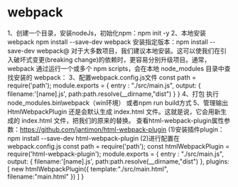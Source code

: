 # webpack
1、创建一个目录，安装nodeJs，初始化npm：npm init -y
2、本地安装webpack
npm install --save-dev webpack
安装指定版本：npm install --save-dev webpack@<version>
对于大多数项目，我们建议本地安装。这可以使我们在引入破坏式变更(breaking change)的依赖时，更容易分别升级项目。通常，webpack 通过运行一个或多个 npm scripts，会在本地 node\_modules 目录中查找安装的 webpack：
3、配置webpack.config.js文件
const path = require('path');
module.exports = {
    entry : "./src/main.js",
    output: {
        filename:'[name].js',
        path:path.resolve(\_\_dirname,"dist")
    }
}
4、打包
执行node\_modules\.bin\webpack（win环境）
或者npm run build方式
5、管理输出
HtmlWebpackPlugin 还是会默认生成 index.html 文件。这就是说，它会用新生成的 index.html 文件，把我们的原来的替换。
查看html-webpack-plugin属性参数：https://github.com/jantimon/html-webpack-plugin
(1)安装插件plugin：npm install --save-dev html-webpack-plugin
(2)进行配置在webpack.config.js
const path = require('path');
const htmlWebpackPlugin = require('html-webpack-plugin');
module.exports = {
    entry : "./src/main.js",
    output: {
        filename:'[name].js',
        path:path.resolve(\_\_dirname,"dist")
    },
    plugins:[
        new htmlWebpackPlugin({
            template:"./src/main.html",
            filename:"main.html"
        })
    ]
}

 